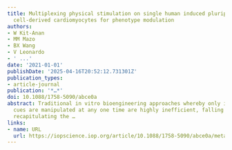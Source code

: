 ```yaml
---
title: Multiplexing physical stimulation on single human induced pluripotent stem
  cell-derived cardiomyocytes for phenotype modulation
authors:
- W Kit-Anan
- MM Mazo
- BX Wang
- V Leonardo
- ' ...'
date: '2021-01-01'
publishDate: '2025-04-16T20:52:12.731301Z'
publication_types:
- article-journal
publication: '*…*'
doi: 10.1088/1758-5090/abce0a
abstract: Traditional in vitro bioengineering approaches whereby only individual biophysical
  cues are manipulated at any one time are highly inefficient, falling short when
  recapitulating the …
links:
- name: URL
  url: https://iopscience.iop.org/article/10.1088/1758-5090/abce0a/meta
---
```

